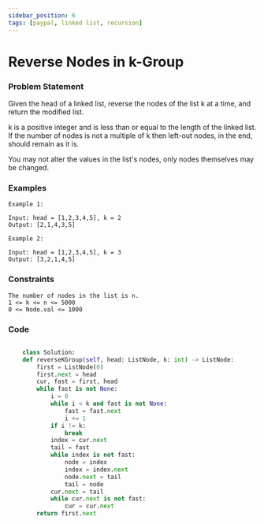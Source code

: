```yaml
---
sidebar_position: 6
tags: [paypal, linked list, recursion]
---
```


# Reverse Nodes in k-Group

### Problem Statement

Given the head of a linked list, reverse the nodes of the list k at a time, and return the modified list.

k is a positive integer and is less than or equal to the length of the linked list. If the number of nodes is not a multiple of k then left-out nodes, in the end, should remain as it is.

You may not alter the values in the list's nodes, only nodes themselves may be changed.

### Examples

```
Example 1:

Input: head = [1,2,3,4,5], k = 2
Output: [2,1,4,3,5]

Example 2:

Input: head = [1,2,3,4,5], k = 3
Output: [3,2,1,4,5]
```

### Constraints

```
The number of nodes in the list is n.
1 <= k <= n <= 5000
0 <= Node.val <= 1000
```

### Code

```python title="Python3 Code"

    class Solution:
    def reverseKGroup(self, head: ListNode, k: int) -> ListNode:
        first = ListNode(0)
        first.next = head
        cur, fast = first, head
        while fast is not None:
            i = 0
            while i < k and fast is not None:
                fast = fast.next
                i += 1
            if i != k:
                break
            index = cur.next
            tail = fast
            while index is not fast:
                node = index
                index = index.next
                node.next = tail
                tail = node
            cur.next = tail
            while cur.next is not fast:
                cur = cur.next
        return first.next
```
